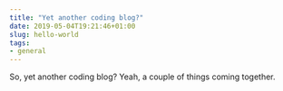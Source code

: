 ```yaml
---
title: "Yet another coding blog?"
date: 2019-05-04T19:21:46+01:00
slug: hello-world
tags:
- general
---
```


So, yet another coding blog? Yeah, a couple of things coming together.
